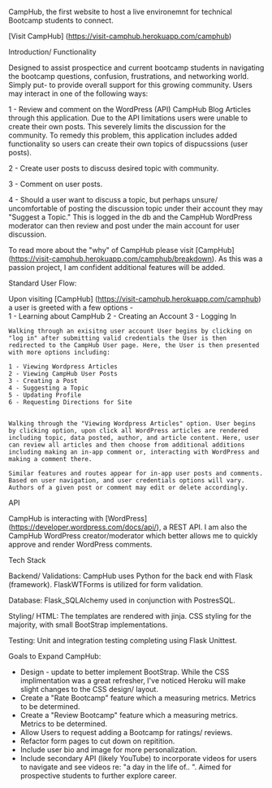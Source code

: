 CampHub, the first website to host a live environemnt for technical Bootcamp students to connect. 

[Visit CampHub] (https://visit-camphub.herokuapp.com/camphub)


Introduction/ Functionality

Designed to assist prospectice and current bootcamp students in navigating the bootcamp questions, confusion, frustrations, and networking world. Simply put- to provide overall support for this growing community. Users may interact in one of the following ways:

1 - Review and comment on the WordPress (API) CampHub Blog Articles through this application. Due to the API limitations users were unable to create their own posts. This severely limits the discussion for the community. To remedy this problem, this application includes added functionality so users can create their own topics of dispucssions (user posts). 

2 - Create user posts to discuss desired topic with community.

3 - Comment on user posts. 

4 - Should a user want to discuss a topic, but perhaps unsure/ uncomfortable of posting the discussion topic under their account they may "Suggest a Topic." This is logged in the db and the CampHub WordPress moderator can then review and post under the main account for user discussion. 

To read more about the "why" of CampHub please visit [CampHub] (https://visit-camphub.herokuapp.com/camphub/breakdown). As this was a passion project, I am confident additional features will be added. 


Standard User Flow:

Upon visiting [CampHub] (https://visit-camphub.herokuapp.com/camphub) a user is greeted with a few options -  
    1 - Learning about CampHub 
    2 - Creating an Account 
    3 - Logging In

    Walking through an exisitng user account User begins by clicking on "log in" after submitting valid credentials the User is then redirected to the CampHub User page. Here, the User is then presented with more options including:

    1 - Viewing Wordpress Articles
    2 - Viewing CampHub User Posts
    3 - Creating a Post
    4 - Suggesting a Topic
    5 - Updating Profile
    6 - Requesting Directions for Site


    Walking through the "Viewing Wordpress Articles" option. User begins by clicking option, upon click all WordPress articles are rendered including topic, data posted, author, and article content. Here, user can review all articles and then choose from additional additions including making an in-app comment or, interacting with WordPress and making a comment there.

    Similar features and routes appear for in-app user posts and comments. Based on user navigation, and user credentials options will vary. Authors of a given post or comment may edit or delete accordingly.


API

CampHub is interacting with [WordPress] (https://developer.wordpress.com/docs/api/), a REST API. I am also the CampHub WordPress creator/moderator which better allows me to quickly approve and render WordPress comments. 


Tech Stack

Backend/ Validations: CampHub uses Python for the back end with Flask (framework). FlaskWTForms is utilized for form validation.

Database: Flask_SQLAlchemy used in conjunction with PostresSQL. 

Styling/ HTML: The templates are rendered with jinja. CSS styling for the majority, with small BootStrap implementations.

Testing: Unit and integration testing completing using Flask Unittest.



Goals to Expand CampHub:

  - Design - update to better implement BootStrap. While the CSS implimentation was a great     refresher, I've noticed Heroku will make slight changes to the CSS design/ layout. 
  - Create a "Rate Bootcamp" feature which a measuring metrics. Metrics to be determined. 
  - Create a "Review Bootcamp" feature which a measuring metrics. Metrics to be determined. 
  - Allow Users to request adding a Bootcamp for ratings/ reviews.
  - Refactor form pages to cut down on repitition.
  - Include user bio and image for more personalization. 
  - Include secondary API (likely YouTube) to incorporate videos for users to navigate and see videos re: "a day in the life of.. ". Aimed for prospective students to further explore career.
